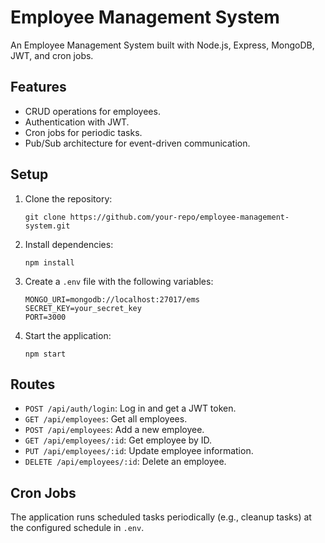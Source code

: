 # Employee Management System

An Employee Management System built with Node.js, Express, MongoDB, JWT, and cron jobs.

## Features
- CRUD operations for employees.
- Authentication with JWT.
- Cron jobs for periodic tasks.
- Pub/Sub architecture for event-driven communication.

## Setup

1. Clone the repository:
   ```
   git clone https://github.com/your-repo/employee-management-system.git
   ```

2. Install dependencies:
   ```
   npm install
   ```

3. Create a `.env` file with the following variables:
   ```
   MONGO_URI=mongodb://localhost:27017/ems
   SECRET_KEY=your_secret_key
   PORT=3000
   ```

4. Start the application:
   ```
   npm start
   ```

## Routes

- `POST /api/auth/login`: Log in and get a JWT token.
- `GET /api/employees`: Get all employees.
- `POST /api/employees`: Add a new employee.
- `GET /api/employees/:id`: Get employee by ID.
- `PUT /api/employees/:id`: Update employee information.
- `DELETE /api/employees/:id`: Delete an employee.

## Cron Jobs

The application runs scheduled tasks periodically (e.g., cleanup tasks) at the configured schedule in `.env`.
